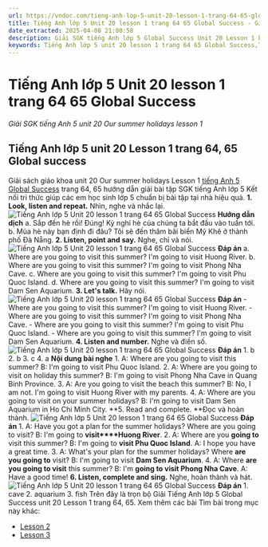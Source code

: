 ```yaml
---
url: https://vndoc.com/tieng-anh-lop-5-unit-20-lesson-1-trang-64-65-global-success-337762
title: Tiếng Anh lớp 5 Unit 20 lesson 1 trang 64 65 Global Success - Giải SGK tiếng Anh 5 unit 20 Our summer holidays lesson 1 - VnDoc.com
date_extracted: 2025-04-08 21:00:58
description: Giải SGK tiếng Anh lớp 5 Global Success Unit 20 Lesson 1 bao gồm đáp án các phần bài tập trang 64, 65 giúp các em chuẩn bị bài hiệu quả.
keywords: Tiếng Anh lớp 5 unit 20 lesson 1 trang 64 65 Global Success,Tiếng Anh 5 unit 20 lesson 1 trang 64 65 Global Success,Giải SGK tiếng Anh 5 unit 20 our summer holidays lesson 1,Tiếng Anh lớp 5 Global Success unit 20 Lesson 1,Tiếng Anh 5 Global Success unit 20 Lesson 1,tiếng anh lớp 5 unit 20 lesson 1 global success,tiếng anh 5 unit 20 lesson 1 global success
---
```


# Tiếng Anh lớp 5 Unit 20 lesson 1 trang 64 65 Global Success
 _Giải SGK tiếng Anh 5 unit 20 Our summer holidays lesson 1_
## Tiếng Anh lớp 5 unit 20 Lesson 1 trang 64, 65 Global success
Giải sách giáo khoa unit 20 Our summer holidays Lesson 1 [tiếng Anh 5 Global Success](<https://vndoc.com/tieng-anh-lop-5-global-success>) trang 64, 65 hướng dẫn giải bài tập SGK tiếng Anh lớp 5 Kết nối tri thức giúp các em học sinh lớp 5 chuẩn bị bài tập tại nhà hiệu quả.
**1\. Look, listen and repeat.** Nhìn, nghe và nhắc lại.
![Tiếng Anh lớp 5 Unit 20 lesson 1 trang 64 65 Global Success](https://i.vdoc.vn/data/image/2025/03/05/tieng-anh-lop-5-unit-20-lesson-1-trang-64-65-global-success-1.png)
**Hướng dẫn dịch**
a. Sắp đến hè rồi\!
Đúng\! Kỳ nghỉ hè của chúng ta bắt đầu vào tuần tới.
b. Mùa hè này bạn định đi đâu?
Tôi sẽ đến thăm bãi biển Mỹ Khê ở thành phố Đà Nẵng.
**2\. Listen, point and say.** Nghe, chỉ và nói.
![Tiếng Anh lớp 5 Unit 20 lesson 1 trang 64 65 Global Success](https://i.vdoc.vn/data/image/2025/03/05/tieng-anh-lop-5-unit-20-lesson-1-trang-64-65-global-success-2.png)
**Đáp án**
a. Where are you going to visit this summer?
I'm going to visit Huong River.
b. Where are you going to visit this summer?
I'm going to visit Phong Nha Cave.
c. Where are you going to visit this summer?
I'm going to visit Phu Quoc Island.
d. Where are you going to visit this summer?
I'm going to visit Dam Sen Aquarium.
**3\. Let's talk.** Hãy nói.
![Tiếng Anh lớp 5 Unit 20 lesson 1 trang 64 65 Global Success](https://i.vdoc.vn/data/image/2025/03/05/tieng-anh-lop-5-unit-20-lesson-1-trang-64-65-global-success-3.png)
**Đáp án**
\- Where are you going to visit this summer?
I'm going to visit Huong River.
\- Where are you going to visit this summer?
I'm going to visit Phong Nha Cave.
\- Where are you going to visit this summer?
I'm going to visit Phu Quoc Island.
\- Where are you going to visit this summer?
I'm going to visit Dam Sen Aquarium.
**4\. Listen and number.** Nghe và điền số.
![Tiếng Anh lớp 5 Unit 20 lesson 1 trang 64 65 Global Success](https://i.vdoc.vn/data/image/2025/03/05/tieng-anh-lop-5-unit-20-lesson-1-trang-64-65-global-success-4.png)
**Đáp án**
1\. b
2\. b
3\. c
4\. a
**Nội dung bài nghe**
1.
A: Where are you going to visit this summer?
B: I'm going to visit Phu Quoc Island.
2.
A: Where are you going to visit on holiday this summer?
B: I'm going to visit Phong Nha Cave in Quang Binh Province.
3.
A: Are you going to visit the beach this summer?
B: No, I am not. I'm going to visit Huong River with my parents.
4.
A: Where are you going to visit on your summer holidays?
B: I'm going to visit Dam Sen Aquarium in Ho Chi Minh City.
**5\. Read and complete. **Đọc và hoàn thành.
![Tiếng Anh lớp 5 Unit 20 lesson 1 trang 64 65 Global Success](https://i.vdoc.vn/data/image/2025/03/05/tieng-anh-lop-5-unit-20-lesson-1-trang-64-65-global-success-5.png)
**Đáp án**
1\. A: Have you got a plan for the summer holidays?
Where are you going to visit?
B: I'm going to **visit****Huong River**.
2\. A: Where are you **going to** visit this summer?
B: I'm going to **visit Phu Quoc Island**.
A: I hope you have a great time.
3\. A: What's your plan for the summer holidays?
Where **are you going to** visit?
B: I'm going to visit **Dam Sen Aquarium**.
4.
A: Where **are you going to visit** this summer?
B: I'm **going to visit Phong Nha Cave**.
A: Have a good time\!
**6\. Listen, complete and sing.** Nghe, hoàn thành và hát.
![Tiếng Anh lớp 5 Unit 20 lesson 1 trang 64 65 Global Success](https://i.vdoc.vn/data/image/2025/03/05/tieng-anh-lop-5-unit-20-lesson-1-trang-64-65-global-success-6.png)
**Đáp án**
1\. cave
2\. aquarium
3\. fish
Trên đây là trọn bộ Giải Tiếng Anh lớp 5 Global Success unit 20 Lesson 1 trang 64, 65.
Xem thêm các bài Tìm bài trong mục này khác:
  * [Lesson 2](</tieng-anh-lop-5-unit-20-lesson-2-trang-66-67-global-success-337765>)
  * [Lesson 3](</tieng-anh-lop-5-unit-20-lesson-3-trang-68-69-global-success-337768>)

